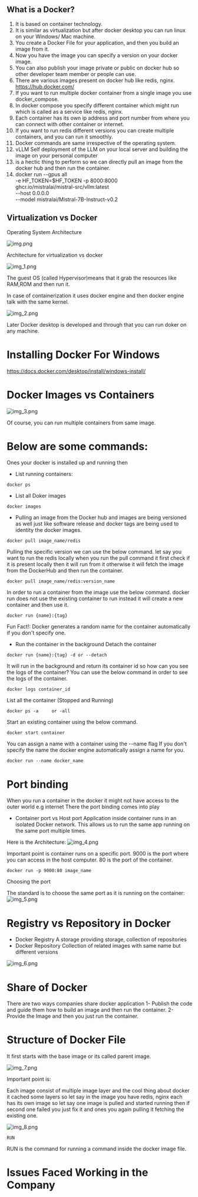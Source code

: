 ## What is a Docker?

1. It is based on container technology.  
2. It is similar as virtualization but after docker desktop you can run linux on your Windows/ Mac machine.  
3. You create a Docker File for your application, and then you build an image from it.  
4. Now you have the image you can specify a version on your docker image.
5. You can also publish your image private or public on docker hub so other developer team member or people can use.  
6. There are various images present on docker hub like redis, nginx. https://hub.docker.com/ 
7. If you want to run multiple docker container from a single image you use docker_compose.  
8. In docker compose you specify different container which might run which is called as a service like redis, nginx.  
9. Each container has its own ip address and port number from where you can connect with other container or internet.  
10. If you want to run redis different versions you can create multiple containers, and you can run it smoothly.  
11. Docker commands are same irrespective of the operating system.  
13. vLLM Self deployment of the LLM on your local server and building the image on your personal computer
14. is a hectic thing to perform so we can directly pull an image from the docker hub and then run the container.
15. docker run --gpus all \
    -e HF_TOKEN=$HF_TOKEN -p 8000:8000 \
    ghcr.io/mistralai/mistral-src/vllm:latest \
    --host 0.0.0.0 \
    --model mistralai/Mistral-7B-Instruct-v0.2



## Virtualization vs Docker

Operating System Architecture

![img.png](img.png)

Architecture for virtualization vs docker

![img_1.png](img_1.png)


The guest OS (called Hypervisor)means that it grab the resources like RAM,ROM and then run it.

In case of containerization it uses docker engine and then docker engine talk with the same kernel.

![img_2.png](img_2.png)

Later Docker desktop is developed and through that you can run doker on any machine.  


# Installing Docker For Windows

https://docs.docker.com/desktop/install/windows-install/


# Docker Images vs Containers

![img_3.png](img_3.png)

Of course, you can run multiple containers from same image.


# Below are some commands:

Ones your docker is installed up and running then   
- List running containers:  
```
docker ps
```

- List all Doker images
```
docker images
```

- Pulling an image from the Docker hub and images are being versioned as well just like software release and docker tags are being used to identity the docker images.
```
docker pull image_name/redis
```

Pulling the specific version we can use the below command.
let say you want to run the redis locally when you run the pull command it first check if it is present locally then
it will run from it otherwise it will fetch the image from the DockerHub and then run the container.

```
docker pull image_name/redis:version_name
```

In order to run a container from the image use the below command.
docker run does not use the existing container to run instead it will create a new container and then use it.
```
docker run {name}:{tag}
```
Fun Fact!: Docker generates a random name for the container automatically if you don't specify one.

- Run the container in the background
Detach the container 

```
docker run {name}:{tag} -d or --detach
```
It will run in the background and return its container id so how can you see the logs of the container?
You can use the below command in order to see the logs of the container.

```
docker logs container_id
```

List all the container (Stopped and Running)

```
docker ps -a     or -all
```

Start an existing container using the below command.



```
docker start container
```

You can assign a name with a container using the --name flag
If you don't specify the name the docker engine automatically assign a name for you.
```
docker run --name docker_name
```

# Port binding

When you run a container in the docker it might not have access to the outer world e.g internet
There the port binding comes into play

- Container port vs Host port
Application inside container runs in an isolated Docker network. This allows us to run the same app running on the 
same port multiple times.

Here is the Architecture:
![img_4.png](img_4.png)

Important point is container runs on a specific port.
9000 is the port where you can access in the host computer. 80 is the port of the container.
```
docker run -p 9000:80 image_name
```

Choosing the port

The standard is to choose the same port as it is running on the container:
![img_5.png](img_5.png)



# Registry vs Repository in Docker

- Docker Registry
A storage providing storage, collection of repositories
- Docker Repository
Collection of related images with same name but different versions

![img_6.png](img_6.png)

# Share of Docker

There are two ways companies share docker application
1- Publish the code and guide them how to build an image and then run the container.
2- Provide the Image and then you just run the container.


# Structure of Docker File

It first starts with the base image or its called parent image.

![img_7.png](img_7.png)

Important point is:

Each image consist of multiple image layer and the cool thing about docker it cached some layers
so let say in the image you have redis, nginx each has its own image so let say one image is pulled and started
running then if second one failed you just fix it and ones you again pulling it fetching the existing one.


![img_8.png](img_8.png)

```
RUN

```
RUN is the command for running a command inside the docker image file.


# Issues Faced Working in the Company

